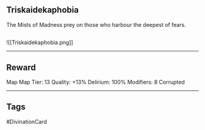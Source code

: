 ## Triskaidekaphobia
The Mists of Madness prey on those who harbour the deepest of fears.
## 
![[Triskaidekaphobia.png]]

---
## Reward
Map
Map Tier: 13
Quality: +13%
Delirium: 100%
Modifiers: 8
Corrupted

---
## Tags
#DivinationCard